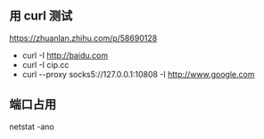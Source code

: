 ## 用 curl 测试
https://zhuanlan.zhihu.com/p/58690128

+ curl -I http://baidu.com
+ curl -I cip.cc 
+ curl --proxy socks5://127.0.0.1:10808 -I http://www.google.com



## 端口占用

netstat -ano